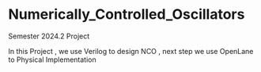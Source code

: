 # Numerically_Controlled_Oscillators
Semester 2024.2 Project 

In this Project , we use Verilog to design NCO , next step we use OpenLane to Physical Implementation 


